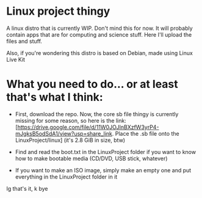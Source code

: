 # Linux project thingy

A linux distro that is currently WIP. Don't mind this for now. It will probably contain apps that are for computing and science stuff. Here I'll upload the files and stuff. 

Also, if you're wondering this distro is based on Debian, made using Linux Live Kit

# What you need to do... or at least that's what I think:

- First, download the repo. Now, the core sb file thingy is currently missing for some reason, so here is the link: [https://drive.google.com/file/d/11W0JOJlnBXzfW3yrP4-mJgksB5odSdA1/view?usp=share_link. Place the .sb file onto the LinuxProject/linux] (it's 2.8 GiB in size, btw)

- Find and read the boot.txt in the LinuxProject folder if you want to know how to make bootable media (CD/DVD, USB stick, whatever)

- If you want to make an ISO image, simply make an empty one and put everything in the LinuxProject folder in it

Ig that's it, k bye
